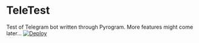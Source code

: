 # TeleTest
Test of Telegram bot written through Pyrogram. More features might come later…
[![Deploy](https://www.herokucdn.com/deploy/button.svg)](https://heroku.com/deploy?template=https://github.com/EDM115/TeleTest)
